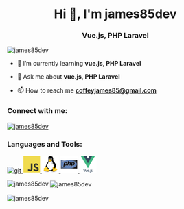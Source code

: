 <h1 align="center">Hi 👋, I'm james85dev</h1>
<h3 align="center">Vue.js, PHP Laravel</h3>

<p align="left"> <img src="https://komarev.com/ghpvc/?username=james85dev&label=Profile%20views&color=0e75b6&style=flat" alt="james85dev" /> </p>

- 🌱 I’m currently learning **vue.js, PHP Laravel**

- 💬 Ask me about **vue.js, PHP Laravel**

- 📫 How to reach me **coffeyjames85@gmail.com**

<h3 align="left">Connect with me:</h3>
<p align="left">
<a href="https://dev.to/james85dev" target="blank"><img align="center" src="https://raw.githubusercontent.com/rahuldkjain/github-profile-readme-generator/master/src/images/icons/Social/devto.svg" alt="james85dev" height="30" width="40" /></a>
</p>

<h3 align="left">Languages and Tools:</h3>
<p align="left"> <a href="https://git-scm.com/" target="_blank" rel="noreferrer"> <img src="https://www.vectorlogo.zone/logos/git-scm/git-scm-icon.svg" alt="git" width="40" height="40"/> </a> <a href="https://developer.mozilla.org/en-US/docs/Web/JavaScript" target="_blank" rel="noreferrer"> <img src="https://raw.githubusercontent.com/devicons/devicon/master/icons/javascript/javascript-original.svg" alt="javascript" width="40" height="40"/> </a> <a href="https://www.linux.org/" target="_blank" rel="noreferrer"> <img src="https://raw.githubusercontent.com/devicons/devicon/master/icons/linux/linux-original.svg" alt="linux" width="40" height="40"/> </a> <a href="https://www.php.net" target="_blank" rel="noreferrer"> <img src="https://raw.githubusercontent.com/devicons/devicon/master/icons/php/php-original.svg" alt="php" width="40" height="40"/> </a> <a href="https://vuejs.org/" target="_blank" rel="noreferrer"> <img src="https://raw.githubusercontent.com/devicons/devicon/master/icons/vuejs/vuejs-original-wordmark.svg" alt="vuejs" width="40" height="40"/> </a> </p>

<p><img align="left" src="https://github-readme-stats.vercel.app/api/top-langs?username=james85dev&show_icons=true&locale=en&layout=compact" alt="james85dev" /></p>

<p>&nbsp;<img align="center" src="https://github-readme-stats.vercel.app/api?username=james85dev&show_icons=true&locale=en" alt="james85dev" /></p>

<p><img align="center" src="https://github-readme-streak-stats.herokuapp.com/?user=james85dev&" alt="james85dev" /></p>

